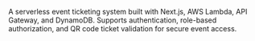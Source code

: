 A serverless event ticketing system built with Next.js, AWS Lambda, API Gateway, and DynamoDB. Supports authentication, role-based authorization, and QR code ticket validation for secure event access.
